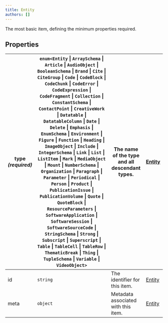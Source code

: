 ```yaml
---
title: Entity
authors: []
---
```


The most basic item, defining the minimum properties required.

## Properties

| **type _(required)_** | `enum<`​`Entity` \| `ArraySchema` \| `Article` \| `AudioObject` \| `BooleanSchema` \| `Brand` \| `Cite` \| `CiteGroup` \| `Code` \| `CodeBlock` \| `CodeChunk` \| `CodeError` \| `CodeExpression` \| `CodeFragment` \| `Collection` \| `ConstantSchema` \| `ContactPoint` \| `CreativeWork` \| `Datatable` \| `DatatableColumn` \| `Date` \| `Delete` \| `Emphasis` \| `EnumSchema` \| `Environment` \| `Figure` \| `Function` \| `Heading` \| `ImageObject` \| `Include` \| `IntegerSchema` \| `Link` \| `List` \| `ListItem` \| `Mark` \| `MediaObject` \| `Mount` \| `NumberSchema` \| `Organization` \| `Paragraph` \| `Parameter` \| `Periodical` \| `Person` \| `Product` \| `PublicationIssue` \| `PublicationVolume` \| `Quote` \| `QuoteBlock` \| `ResourceParameters` \| `SoftwareApplication` \| `SoftwareSession` \| `SoftwareSourceCode` \| `StringSchema` \| `Strong` \| `Subscript` \| `Superscript` \| `Table` \| `TableCell` \| `TableRow` \| `ThematicBreak` \| `Thing` \| `TupleSchema` \| `Variable` \| `VideoObject`​`>` | The name of the type and all descendant types. | [Entity](./Entity.html) |
| --------------------- | --------------------------------------------------------------------------------------------------------------------------------------------------------------------------------------------------------------------------------------------------------------------------------------------------------------------------------------------------------------------------------------------------------------------------------------------------------------------------------------------------------------------------------------------------------------------------------------------------------------------------------------------------------------------------------------------------------------------------------------------------------------------------------------------------------------------------------------------------------------------------------------------------------------------------------------------------------------------------------------------------------------------------------------------- | ---------------------------------------------- | ----------------------- |
| id                    | `string`                                                                                                                                                                                                                                                                                                                                                                                                                                                                                                                                                                                                                                                                                                                                                                                                                                                                                                                                                                                                                                      | The identifier for this item.                  | [Entity](./Entity.html) |
| meta                  | `object`                                                                                                                                                                                                                                                                                                                                                                                                                                                                                                                                                                                                                                                                                                                                                                                                                                                                                                                                                                                                                                      | Metadata associated with this item.            | [Entity](./Entity.html) |
